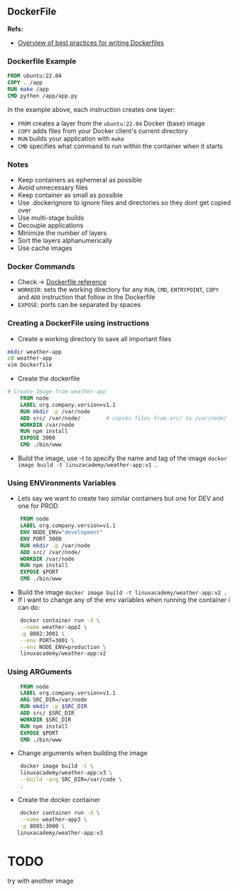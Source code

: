 ## DockerFile

**Refs:**
* [Overview of best practices for writing Dockerfiles](https://docs.docker.com/develop/develop-images/dockerfile_best-practices/)

### Dockerfile Example
```dockerfile
FROM ubuntu:22.04
COPY . /app
RUN make /app
CMD python /app/app.py
```

In the example above, each instruction creates one layer:
* `FROM` creates a layer from the `ubuntu:22.04` Docker (base) image
* `COPY` adds files from your Docker client's current directory
* `RUN` builds your application with `make`
* `CMD` specifies what command to run within the container when it starts

### Notes
* Keep containers as ephemeral as possible
* Avoid unnecessary files
* Keep container as small as possible
* Use .dockerignore to ignore files and directories so they dont get copied over
* Use multi-stage builds
* Decouple applications
* Minimize the number of layers
* Sort the layers alphanumerically
* Use cache images

### Docker Commands
* Check -> [Dockerfile reference](https://docs.docker.com/reference/dockerfile/)
* `WORKDIR`: sets the working directory for any `RUN`, `CMD`, `ENTRYPOINT`, `COPY` and `ADD` instruction that follow in the Dockerfile
* `EXPOSE`: ports can be separated by spaces
### Creating a DockerFile using instructions

* Create a working directory to save all important files
```sh
mkdir weather-app
cd weather-app
vim Dockerfile
```
* Create the dockerfile
```dockerfile
# Create Image from weather-app
    FROM node
    LABEL org.company.version=v1.1
    RUN mkdir -p /var/node
    ADD src/ /var/node/        # copies files from src/ to /var/node/
    WORKDIR /var/node
    RUN npm install
    EXPOSE 3000
    CMD ./bin/www
```
* Build the image, use -t to specify the name and tag of the image
`docker image build -t linuzacademy/weather-app:v1 .`

### Using ENVironments Variables
* Lets say we want to create two similar containers but one for DEV and one for PROD
```dockerfile
    FROM node
    LABEL org.company.version=v1.1
    ENV NODE_ENV="development"
    ENV PORT 3000
    RUN mkdir -p /var/node
    ADD src/ /var/node/
    WORKDIR /var/node
    RUN npm install
    EXPOSE $PORT
    CMD ./bin/www
```
* Build the image
  `docker image build -t linuxacademy/weather-app:v2 .`
* If i want to change any of the env variables when running the container i can do:
```sh
    docker container run -d \
    --name weather-app2 \
    -p 8082:3001 \
    --env PORT=3001 \
    --env NODE_ENV=production \
    linuxacademy/weather-app:v2
```

### Using ARGuments
```dockerfile
    FROM node
    LABEL org.company.version=v1.1
    ARG SRC_DIR=/var/node
    RUN mkdir -p $SRC_DIR
    ADD src/ $SRC_DIR
    WORKDIR $SRC_DIR
    RUN npm install
    EXPOSE $PORT
    CMD ./bin/www
```
* Change arguments when building the image
```sh
    docker image build -t \
    linuxacademy/weather-app:v3 \
    --build -arg SRC_DIR=/var/code \
    .
```
* Create the docker container
```sh
    docker container run -d \
    --name weather-app3 \
    -p 8085:3000 \
   linuxacademy/weather-app:v3
```

# TODO
try with another image 
